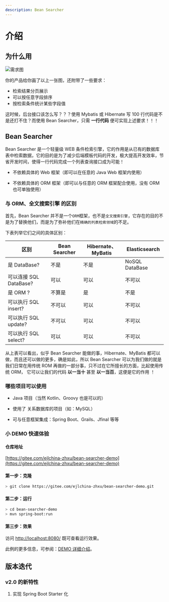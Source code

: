 ```yaml
---
description: Bean Searcher
---
```


# 介绍

## 为什么用

![需求图](/requirement.png)

你的产品给你画了以上一张图，还附带了一些要求：

* 检索结果分页展示
* 可以按任意字段排序
* 按检索条件统计某些字段值

这时候，后台接口该怎么写？？？使用 Mybatis 或 Hibernate 写 100 行代码是不是还打不住？而使用 Bean Searcher，只需 **一行代码** 便可实现上述要求！！！

## Bean Searcher

Bean Searcher 是一个轻量级 WEB 条件检索引擎，它的作用是从已有的数据库表中检索数据，它的目的是为了减少后端模板代码的开发，极大提高开发效率，节省开发时间，使得一行代码完成一个列表查询接口成为可能！

* 不依赖具体的 Web 框架（即可以在任意的 Java Web 框架内使用）

* 不依赖具体的 ORM 框架（即可以与任意的 ORM 框架配合使用，没有 ORM 也可单独使用）

### 与 ORM、全文搜索引擎 的区别

首先，Bean Searcher 并不是一个`ORM`框架，也不是`全文搜索引擎`，它存在的目的不是为了替换他们，而是为了弥补他们在`精确的列表检索领域`的不足。

下表列举它们之间的具体区别：

区别 | Bean Searcher | Hibernate、MyBatis | Elasticsearch
-|-|-|-
是 DataBase? | 不是 | 不是 | NoSQL DataBase
可以连接 SQL DataBase? | 可以 | 可以 | 不可以
是 ORM ? | 不算是 | 是 | 不是
可以执行 SQL insert? | 不可以 | 可以 | 不可以
可以执行 SQL update? | 不可以 | 可以 | 不可以
可以执行 SQL select? | 可以 | 可以 | 不可以

从上表可以看出，似乎 Bean Searcher 能做的事，Hibernate、MyBatis 都可以做，而且还可以做的更多，确是如此，所以 Bean Searcher 可以为我们做的就是我们日常在用传统 ROM 再做的一部分事，只不过在它所擅长的方面，比起使用传统 ORM， 它可以让我们的代码 **以一当十** 甚至 **以一当百**，这便是它的作用 ！

### 哪些项目可以使用

* Java 项目（当然 Kotlin、Groovy 也是可以的）

* 使用了 关系数据库的项目（如：MySQL）

* 可与任意框架集成：Spring Boot、Grails、Jfinal 等等

### 小 DEMO 快速体验

#### 仓库地址

[https://gitee.com/ejlchina-zhxu/bean-searcher-demo](https://gitee.com/ejlchina-zhxu/bean-searcher-demo)

#### 第一步：克隆

```bash
> git clone https://gitee.com/ejlchina-zhxu/bean-searcher-demo.git
```

#### 第二步：运行

```bash
> cd bean-searcher-demo
> mvn spring-boot:run
```

#### 第三步：效果

访问 [http://localhost:8080/](http://localhost:8080/) 既可查看运行效果。

此例的更多信息，可参阅：[DEMO 详细介绍](https://gitee.com/ejlchina-zhxu/bean-searcher-demo)。

## 版本迭代

### v2.0 的新特性

1. 实现 Spring Boot Starter 化